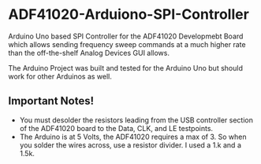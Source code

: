 ADF41020-Arduiono-SPI-Controller
================================

Arduino Uno based SPI Controller for the ADF41020 Developmebt Board which allows sending frequency sweep commands at a much higher rate than the off-the-shelf Analog Devices GUI allows.

The Arduino Project was built and tested for the Arduino Uno but should work for other Arduinos as well.

Important Notes!
----------------
* You must desolder the resistors leading from the USB controller section of the ADF41020 board to the Data, CLK, and LE testpoints.
* The Arduino is at 5 Volts, the ADF41020 requires a max of 3. So when you solder the wires across, use a resistor divider. I used a 1.k and a 1.5k.

